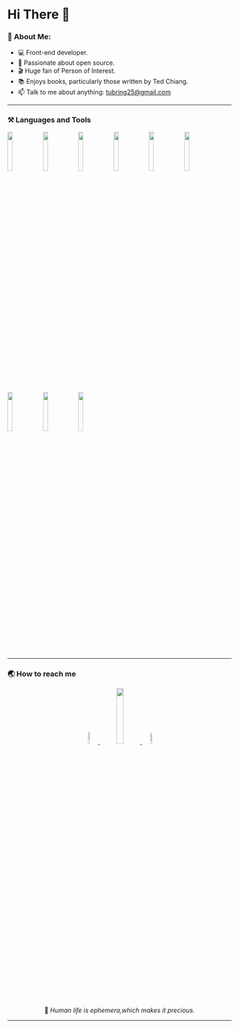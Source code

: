# Hi There 👋

### 🔺 About Me:

- 💻 Front-end developer.
- 🌱 Passionate about open source.
- 🎬 Huge fan of Person of Interest.
- 📚 Enjoys books, particularly those written by Ted Chiang.
- 📫 Talk to me about anything: <a href="mailto:tubring25@gmail.com">tubring25@gmail.com</a>
---

### ⚒ Languages and Tools
<code><img width="15%" src="https://www.vectorlogo.zone/logos/javascript/javascript-horizontal.svg"></code>
<code><img width="15%" src="https://www.vectorlogo.zone/logos/reactjs/reactjs-ar21.svg"></code>
<code><img width="15%" src="https://www.vectorlogo.zone/logos/vuejs/vuejs-ar21.svg"></code>
<code><img width="15%" src="https://www.vectorlogo.zone/logos/angular/angular-ar21.svg"></code>
<code><img width="15%" src="https://www.vectorlogo.zone/logos/typescriptlang/typescriptlang-ar21.svg"></code>
<code><img width="15%" src="https://www.vectorlogo.zone/logos/nodejs/nodejs-horizontal.svg"></code>
<code><img width="15%" src="https://www.vectorlogo.zone/logos/java/java-ar21.svg"></code>
<code><img width="15%" src="https://www.vectorlogo.zone/logos/mysql/mysql-horizontal.svg"></code>
<code><img width="15%" src="https://www.vectorlogo.zone/logos/git-scm/git-scm-ar21.svg"></code>



--- 
### 🌏 How to reach me

</p>
<p align="center">
<a href="https://twitter.com/Tubring25">
<img width="8.5%" src="https://img.shields.io/badge/-Twitter-1ca0f1?style=flat-square&labelColor=1ca0f1&logo=twitter&logoColor=white">
</a>
<a href="mailto:tubring25@gmail.com">
<img width="18%" src="https://img.shields.io/badge/-tubring25@gmail.com-c14438?style=flat-square&logo=Gmail&logoColor=white">
</a>
<a href="https://github.com/Tubring25">
<img width="8%" src="https://img.shields.io/badge/-GitHub-111111?style=flat-square&logo=GitHub&logoColor=white">
</a>
</p>
<p align="center">
💬  <i>Human life is ephemera,which makes it precious.</i>
</p>

---
